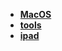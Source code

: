 * [**MacOS**](/System%20Release/mac/MacOS/_navbar)  
* [**tools**](/System%20Release/mac/tools/_navbar)  
* [**ipad**](/System%20Release/mac/ipad/_navbar)  
